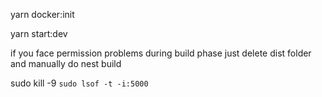 yarn docker:init

yarn start:dev

if you face permission problems during build phase just delete dist folder and manually do nest build

sudo kill -9 `sudo lsof -t -i:5000`
